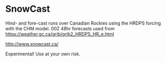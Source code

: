 # SnowCast
Hind- and fore-cast runs over Canadian Rockies using the HRDPS forcing with the CHM model.
00Z 48hr forecasts used from https://weather.gc.ca/grib/grib2_HRDPS_HR_e.html

http://www.snowcast.ca/

Experimental! Use at your own risk.

